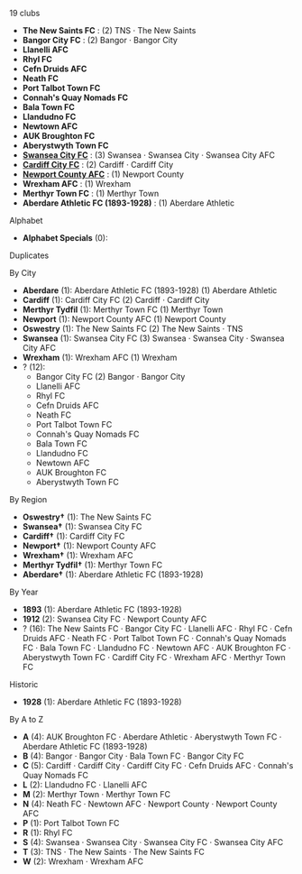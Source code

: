 19 clubs

- **The New Saints FC** : (2) TNS · The New Saints
- **Bangor City FC** : (2) Bangor · Bangor City
- **Llanelli AFC**
- **Rhyl FC**
- **Cefn Druids AFC**
- **Neath FC**
- **Port Talbot Town FC**
- **Connah's Quay Nomads FC**
- **Bala Town FC**
- **Llandudno FC**
- **Newtown AFC**
- **AUK Broughton FC**
- **Aberystwyth Town FC**
- [**Swansea City FC**](https://en.wikipedia.org/wiki/Swansea_City_A.F.C.) : (3) Swansea · Swansea City · Swansea City AFC
- [**Cardiff City FC**](https://en.wikipedia.org/wiki/Cardiff_City_F.C.) : (2) Cardiff · Cardiff City
- [**Newport County AFC**](https://en.wikipedia.org/wiki/Newport_County_A.F.C.) : (1) Newport County
- **Wrexham AFC** : (1) Wrexham
- **Merthyr Town FC** : (1) Merthyr Town
- **Aberdare Athletic FC (1893-1928)** : (1) Aberdare Athletic




Alphabet

- **Alphabet Specials** (0): 




Duplicates





By City

- **Aberdare** (1): Aberdare Athletic FC (1893-1928)  (1) Aberdare Athletic
- **Cardiff** (1): Cardiff City FC  (2) Cardiff · Cardiff City
- **Merthyr Tydfil** (1): Merthyr Town FC  (1) Merthyr Town
- **Newport** (1): Newport County AFC  (1) Newport County
- **Oswestry** (1): The New Saints FC  (2) The New Saints · TNS
- **Swansea** (1): Swansea City FC  (3) Swansea · Swansea City · Swansea City AFC
- **Wrexham** (1): Wrexham AFC  (1) Wrexham
- ? (12): 
  - Bangor City FC  (2) Bangor · Bangor City
  - Llanelli AFC 
  - Rhyl FC 
  - Cefn Druids AFC 
  - Neath FC 
  - Port Talbot Town FC 
  - Connah's Quay Nomads FC 
  - Bala Town FC 
  - Llandudno FC 
  - Newtown AFC 
  - AUK Broughton FC 
  - Aberystwyth Town FC 




By Region

- **Oswestry†** (1):   The New Saints FC
- **Swansea†** (1):   Swansea City FC
- **Cardiff†** (1):   Cardiff City FC
- **Newport†** (1):   Newport County AFC
- **Wrexham†** (1):   Wrexham AFC
- **Merthyr Tydfil†** (1):   Merthyr Town FC
- **Aberdare†** (1):   Aberdare Athletic FC (1893-1928)




By Year

- **1893** (1):   Aberdare Athletic FC (1893-1928)
- **1912** (2):   Swansea City FC · Newport County AFC
- ? (16):   The New Saints FC · Bangor City FC · Llanelli AFC · Rhyl FC · Cefn Druids AFC · Neath FC · Port Talbot Town FC · Connah's Quay Nomads FC · Bala Town FC · Llandudno FC · Newtown AFC · AUK Broughton FC · Aberystwyth Town FC · Cardiff City FC · Wrexham AFC · Merthyr Town FC




Historic

- **1928** (1):   Aberdare Athletic FC (1893-1928)






By A to Z

- **A** (4): AUK Broughton FC · Aberdare Athletic · Aberystwyth Town FC · Aberdare Athletic FC (1893-1928)
- **B** (4): Bangor · Bangor City · Bala Town FC · Bangor City FC
- **C** (5): Cardiff · Cardiff City · Cardiff City FC · Cefn Druids AFC · Connah's Quay Nomads FC
- **L** (2): Llandudno FC · Llanelli AFC
- **M** (2): Merthyr Town · Merthyr Town FC
- **N** (4): Neath FC · Newtown AFC · Newport County · Newport County AFC
- **P** (1): Port Talbot Town FC
- **R** (1): Rhyl FC
- **S** (4): Swansea · Swansea City · Swansea City FC · Swansea City AFC
- **T** (3): TNS · The New Saints · The New Saints FC
- **W** (2): Wrexham · Wrexham AFC





